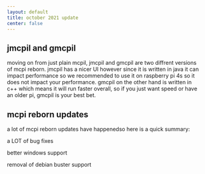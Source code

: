 ```yaml
---
layout: default
title: october 2021 update
center: false
---
```



## jmcpil and gmcpil

moving on from just plain mcpil, jmcpil and gmcpil are two diffrent versions of mcpi reborn. jmcpil has a nicer UI however since it is written in java it can impact performance so we recommended to use it on raspberry pi 4s so it does not impact your performance. gmcpil on the other hand is written in c++ which means it will run faster overall, so if you just want speed or have an older pi, gmcpil is your best bet.


## mcpi reborn updates

a lot of mcpi reborn updates have happenedso here is a quick summary:

a LOT of bug fixes 

better windows support

removal of debian buster support

